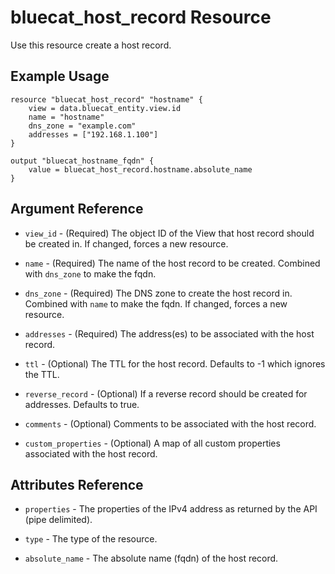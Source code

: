 # bluecat\_host\_record Resource

Use this resource create a host record.

## Example Usage

```hcl
resource "bluecat_host_record" "hostname" {
    view = data.bluecat_entity.view.id
    name = "hostname"
    dns_zone = "example.com"
    addresses = ["192.168.1.100"]
}

output "bluecat_hostname_fqdn" {
    value = bluecat_host_record.hostname.absolute_name
}
```

## Argument Reference

* `view_id` - (Required) The object ID of the View that host record should be created in.
  If changed, forces a new resource.

* `name` - (Required) The name of the host record to be created.
  Combined with `dns_zone` to make the fqdn.
  
* `dns_zone` - (Required) The DNS zone to create the host record in.
  Combined with `name` to make the fqdn.  If changed, forces a new resource.

* `addresses` - (Required) The address(es) to be associated with the host record.

* `ttl` - (Optional) The TTL for the host record.  Defaults to -1 which ignores the TTL.

* `reverse_record` - (Optional) If a reverse record should be created for addresses.
  Defaults to true.

* `comments` - (Optional) Comments to be associated with the host record.

* `custom_properties` - (Optional) A map of all custom properties associated with the host record.

## Attributes Reference

* `properties` -  The properties of the IPv4 address as returned by the API (pipe delimited).

* `type` - The type of the resource.

* `absolute_name` - The absolute name (fqdn) of the host record.
